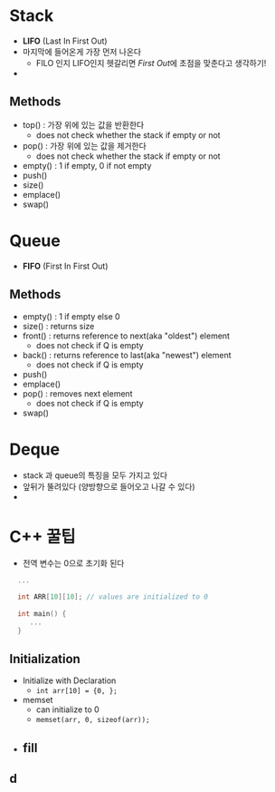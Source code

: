 # Stack
 - **LIFO** (Last In First Out)
 - 마지막에 들어온게 가장 먼저 나온다
    - FILO 인지 LIFO인지 헷갈리면 *First Out*에 초점을 맞춘다고 생각하기!
 - 
## Methods
 - top() : 가장 위에 있는 값을 반환한다
   - does not check whether the stack if empty or not
 - pop() : 가장 위에 있는 값을 제거한다
   - does not check whether the stack if empty or not
 - empty() : 1 if empty, 0 if not empty
 - push()
 - size()
 - emplace()
 - swap()

# Queue
 - **FIFO** (First In First Out)
## Methods
 - empty() : 1 if empty else 0
 - size() : returns size
 - front() : returns reference to next(aka "oldest") element
   - does not check if Q is empty
 - back() : returns reference to last(aka "newest") element
   - does not check if Q is empty
 - push() 
 - emplace()
 - pop() : removes next element
   - does not check if Q is empty
 - swap()

# Deque
 - stack 과 queue의 특징을 모두 가지고 있다
 - 앞뒤가 뚤려있다 (양방향으로 들어오고 나갈 수 있다)
 - 


# C++ 꿀팁
 - 전역 변수는 0으로 초기화 된다
 ```cpp
   ...

   int ARR[10][10]; // values are initialized to 0
   
   int main() {
      ...
   }
 ```
## Initialization
 - Initialize with Declaration
   - `int arr[10] = {0, };`
 - memset
   - can initialize to 0
   - ` memset(arr, 0, sizeof(arr)); `
 - fill
   - 

## d